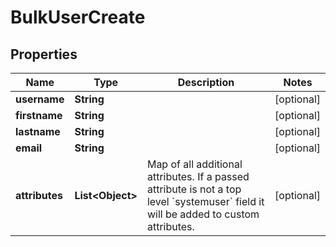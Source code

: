 
# BulkUserCreate

## Properties
Name | Type | Description | Notes
------------ | ------------- | ------------- | -------------
**username** | **String** |  |  [optional]
**firstname** | **String** |  |  [optional]
**lastname** | **String** |  |  [optional]
**email** | **String** |  |  [optional]
**attributes** | **List&lt;Object&gt;** | Map of all additional attributes. If a passed attribute is not a top level &#x60;systemuser&#x60; field it will be added to custom attributes. |  [optional]



